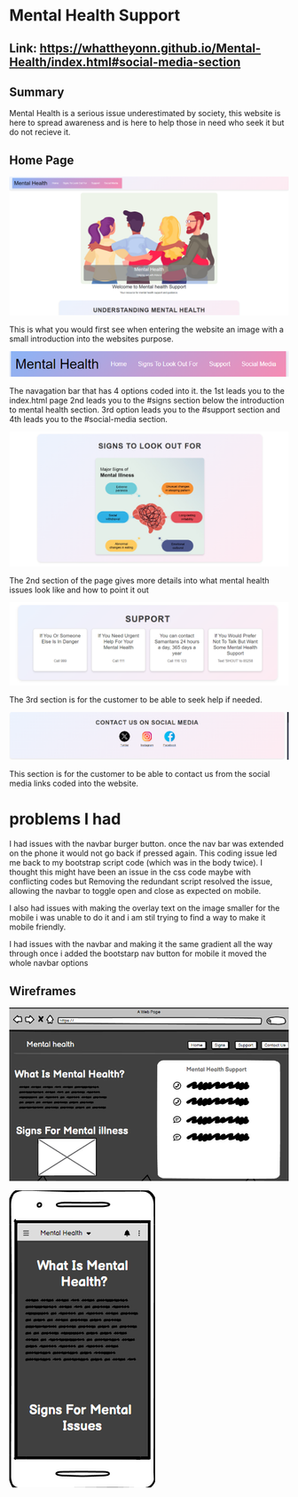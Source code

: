 # Mental Health Support

## Link: https://whattheyonn.github.io/Mental-Health/index.html#social-media-section

## Summary 

Mental Health is a serious issue underestimated by society, this website is here to spread awareness and is here to help those in need who seek it but do not recieve it.

## Home Page

![Home Page](/readmeimages/homepage.png)

This is what you would first see when entering the website an image with a small introduction into the websites purpose.

![Navbar](/readmeimages/navbar.png)


The navagation bar that has 4 options coded into it. the 1st leads you to the index.html page 2nd leads you to the #signs section below the introduction to mental health section. 3rd option leads you to the #support section and 4th leads you to the #social-media section.


![signs](/readmeimages/op1.png)

The 2nd section of the page gives more details into what mental health issues look like and how to point it out

![support](/readmeimages/op2.png)

The 3rd section is for the customer to be able to seek help if needed.

![social media](/readmeimages/op3.png) 

This section is for the customer to be able to contact us from the social media links coded into the website.


# problems I had

I had issues with the navbar burger button. once the nav bar was extended on the phone it would not go back if pressed again. This coding issue led me back to my bootstrap script code (which was in the body twice). I thought this might have been an issue in the css code maybe with conflicting codes but Removing the redundant script resolved the issue, allowing the navbar to toggle open and close as expected on mobile.

I also had issues with making the overlay text on the image smaller for the mobile i was unable to do it and i am stil trying to find a way to make it mobile friendly.

I had issues with the navbar and making it the same gradient all the way through once i added the bootstarp nav button for mobile it moved the whole navbar options 




## Wireframes

![Desktop Wireframes](/readmeimages/Websitewirframes.png)

![Mobile Wireframes](/readmeimages/mobilewireframes.png)